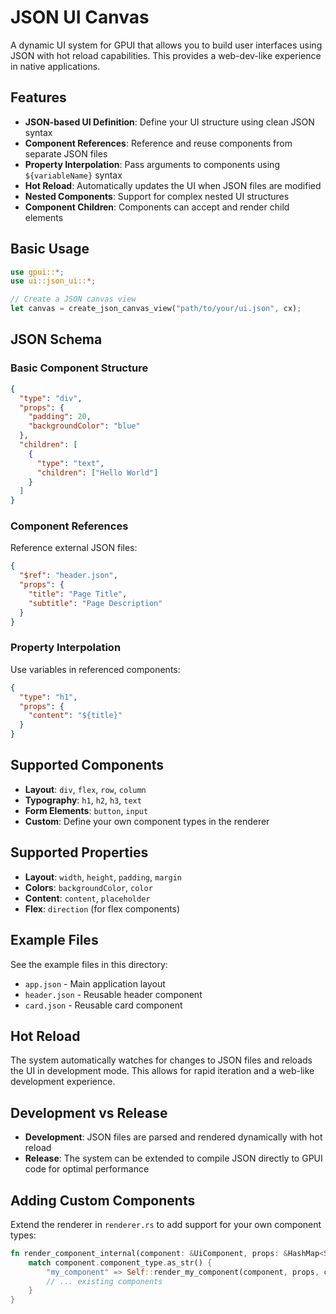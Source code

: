 # JSON UI Canvas

A dynamic UI system for GPUI that allows you to build user interfaces using JSON with hot reload capabilities. This provides a web-dev-like experience in native applications.

## Features

- **JSON-based UI Definition**: Define your UI structure using clean JSON syntax
- **Component References**: Reference and reuse components from separate JSON files
- **Property Interpolation**: Pass arguments to components using `${variableName}` syntax
- **Hot Reload**: Automatically updates the UI when JSON files are modified
- **Nested Components**: Support for complex nested UI structures
- **Component Children**: Components can accept and render child elements

## Basic Usage

```rust
use gpui::*;
use ui::json_ui::*;

// Create a JSON canvas view
let canvas = create_json_canvas_view("path/to/your/ui.json", cx);
```

## JSON Schema

### Basic Component Structure

```json
{
  "type": "div",
  "props": {
    "padding": 20,
    "backgroundColor": "blue"
  },
  "children": [
    {
      "type": "text",
      "children": ["Hello World"]
    }
  ]
}
```

### Component References

Reference external JSON files:

```json
{
  "$ref": "header.json",
  "props": {
    "title": "Page Title",
    "subtitle": "Page Description"
  }
}
```

### Property Interpolation

Use variables in referenced components:

```json
{
  "type": "h1",
  "props": {
    "content": "${title}"
  }
}
```

## Supported Components

- **Layout**: `div`, `flex`, `row`, `column`
- **Typography**: `h1`, `h2`, `h3`, `text`
- **Form Elements**: `button`, `input`
- **Custom**: Define your own component types in the renderer

## Supported Properties

- **Layout**: `width`, `height`, `padding`, `margin`
- **Colors**: `backgroundColor`, `color`
- **Content**: `content`, `placeholder`
- **Flex**: `direction` (for flex components)

## Example Files

See the example files in this directory:

- `app.json` - Main application layout
- `header.json` - Reusable header component
- `card.json` - Reusable card component

## Hot Reload

The system automatically watches for changes to JSON files and reloads the UI in development mode. This allows for rapid iteration and a web-like development experience.

## Development vs Release

- **Development**: JSON files are parsed and rendered dynamically with hot reload
- **Release**: The system can be extended to compile JSON directly to GPUI code for optimal performance

## Adding Custom Components

Extend the renderer in `renderer.rs` to add support for your own component types:

```rust
fn render_component_internal(component: &UiComponent, props: &HashMap<String, UiValue>, cx: &mut ViewContext<JsonCanvas>) -> impl IntoElement {
    match component.component_type.as_str() {
        "my_component" => Self::render_my_component(component, props, cx),
        // ... existing components
    }
}
```
